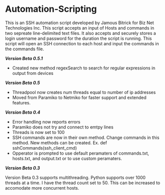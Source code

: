 # Automation-Scripting
This is an SSH automation script developed by Jamous Bitrick for Biz Net Technologies Inc.
This script accepts an input of Hosts and commands in two sepreate line-delimited text files. It also accepts and securely stores a login username and password for the duration the script is running.
This script will open an SSH connection to each host and input the commands in the commands file.

***Version Beta 0.5.1***
* Created new method regexSearch to search for regular expressions in output from devices

***Version Beta 0.5***
* Threadpool now creates num threads equal to number of ip addresses
* Moved from Paramiko to Netmiko for faster support and extended features.


***Version Beta 0.4***
* Error handling now reports errors
* Paramiko does not try and connect to emtpy lines
* Threads is now set to 100
* SSH commands are now in their own method. Change commands in this method. New methods can be created. Ex. def sshCommands(ssh_client_cmd)
* Opperator is prompted to use default peramaters of commands.txt, hosts.txt, and output.txt or to use custom peramaters.


 ***Version Beta 0.3***
 
Version Beta 0.3 supports multithreading. Python supports over 1000 threads at a time. I have the thread count set to 50. This can be increased to accomodate more concurrent hosts.
